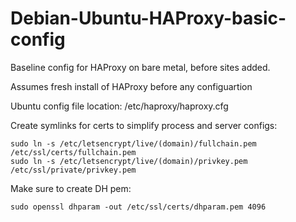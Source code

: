 # Debian-Ubuntu-HAProxy-basic-config

Baseline config for HAProxy on bare metal, before sites added.

Assumes fresh install of HAProxy before any configuartion

Ubuntu config file location: /etc/haproxy/haproxy.cfg

Create symlinks for certs to simplify process and server configs:
```text
sudo ln -s /etc/letsencrypt/live/(domain)/fullchain.pem /etc/ssl/certs/fullchain.pem
sudo ln -s /etc/letsencrypt/live/(domain)/privkey.pem /etc/ssl/private/privkey.pem
```

Make sure to create DH pem:
```text
sudo openssl dhparam -out /etc/ssl/certs/dhparam.pem 4096
```
